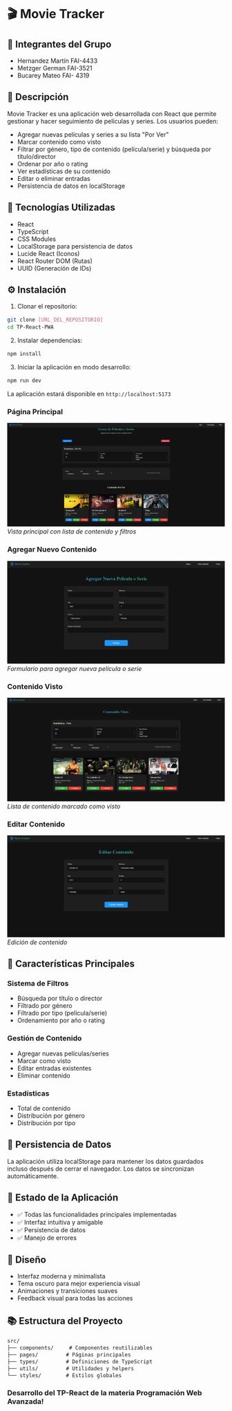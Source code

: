 # 🎬 Movie Tracker

## 👥 Integrantes del Grupo
- Hernandez Martín FAI-4433
- Metzger German FAI-3521
- Bucarey Mateo FAI- 4319

## 📝 Descripción
Movie Tracker es una aplicación web desarrollada con React que permite gestionar y hacer seguimiento de películas y series. Los usuarios pueden:

- Agregar nuevas películas y series a su lista "Por Ver"
- Marcar contenido como visto
- Filtrar por género, tipo de contenido (película/serie) y búsqueda por título/director
- Ordenar por año o rating
- Ver estadísticas de su contenido
- Editar o eliminar entradas
- Persistencia de datos en localStorage

## 🚀 Tecnologías Utilizadas
- React
- TypeScript
- CSS Modules
- LocalStorage para persistencia de datos
- Lucide React (Iconos)
- React Router DOM (Rutas)
- UUID (Generación de IDs)

## ⚙️ Instalación

1. Clonar el repositorio:
```bash
git clone [URL_DEL_REPOSITORIO]
cd TP-React-PWA
```

2. Instalar dependencias:
```bash
npm install
```

3. Iniciar la aplicación en modo desarrollo:
```bash
npm run dev
```

La aplicación estará disponible en `http://localhost:5173`

### Página Principal
![Página Principal](screenshots/home.png)
*Vista principal con lista de contenido y filtros*

### Agregar Nuevo Contenido
![Agregar Contenido](screenshots/new.png)
*Formulario para agregar nueva película o serie*

### Contenido Visto
![Contenido Visto](screenshots/visto.png)
*Lista de contenido marcado como visto*

### Editar Contenido 
![Editar Contenido](screenshots/editar.png)
*Edición de contenido*

## 🎯 Características Principales

### Sistema de Filtros
- Búsqueda por título o director
- Filtrado por género
- Filtrado por tipo (película/serie)
- Ordenamiento por año o rating

### Gestión de Contenido
- Agregar nuevas películas/series
- Marcar como visto
- Editar entradas existentes
- Eliminar contenido

### Estadísticas
- Total de contenido
- Distribución por género
- Distribución por tipo

## 💾 Persistencia de Datos
La aplicación utiliza localStorage para mantener los datos guardados incluso después de cerrar el navegador. Los datos se sincronizan automáticamente.

## 🔄 Estado de la Aplicación
- ✅ Todas las funcionalidades principales implementadas
- ✅ Interfaz intuitiva y amigable
- ✅ Persistencia de datos
- ✅ Manejo de errores

## 🎨 Diseño
- Interfaz moderna y minimalista
- Tema oscuro para mejor experiencia visual
- Animaciones y transiciones suaves
- Feedback visual para todas las acciones

## 📚 Estructura del Proyecto
```
src/
├── components/     # Componentes reutilizables
├── pages/         # Páginas principales
├── types/         # Definiciones de TypeScript
├── utils/         # Utilidades y helpers
└── styles/        # Estilos globales
```

### Desarrollo del TP-React de la materia Programación Web Avanzada!

